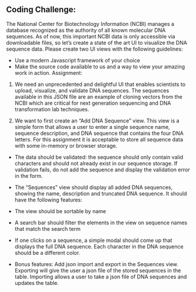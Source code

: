 ## Coding Challenge:


The National Center for Biotechnology Information (NCBI) manages a database recognized as
the authority of all known molecular DNA sequences. As of now, this important NCBI data is
only accessible via downloadable files, so let’s create a state of the art UI to visualize the DNA
sequence data.
Please create two UI views with the following guidelines:
- Use a modern Javascript framework of your choice
- Make the source code available to us and a way to view your amazing work in action.
Assignment:

1. We need an unprecedented and delightful UI that enables scientists to upload, visualize, and
validate DNA sequences. The sequences available in this JSON file are an example of cloning
vectors from the NCBI which are critical for next generation sequencing and DNA transformation
lab techniques.

2. We want to first create an “Add DNA Sequence” view. This view is a simple form that allows a
user to enter a single sequence name, sequence description, and DNA sequence that contains
the four DNA letters. For this assignment it is acceptable to store all sequence data with some
in-memory or browser storage. 

- The data should be validated: the sequence should only contain valid characters and should not already exist in our sequence storage. If validation fails, do not add the sequence and display the validation error in the form.

- The “Sequences” view should display all added DNA sequences, showing the name, description and truncated DNA sequence. It should have the following features:

- The view should be sortable by name

- A search bar should filter the elements in the view on sequence names that match the
search term

- If one clicks on a sequence, a simple modal should come up that displays the full DNA
sequence. Each character in the DNA sequence should be a different color.

- Bonus features: Add json import and export in the Sequences view. Exporting will give
the user a json file of the stored sequences in the table. Importing allows a user to take a
json file of DNA sequences and updates the table.
